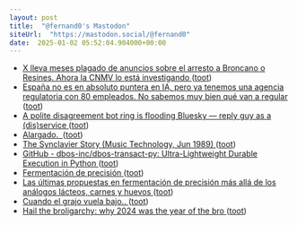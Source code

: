 ```yaml
---
layout: post
title:  "@fernand0's Mastodon"
siteUrl:  "https://mastodon.social/@fernand0"
date:  2025-01-02 05:52:04.904000+00:00
---
```

*  [X lleva meses plagado de anuncios sobre el arresto a Broncano o Resines. Ahora la CNMV lo está investigando ](https://www.xataka.com/legislacion-y-derechos/x-lleva-meses-plagado-anuncios-arresto-a-broncano-resines-ahora-cnmv-esta-investigand) ([toot](https://mastodon.social/@fernand0/113757200377523737))
*  [España no es en absoluto puntera en IA, pero ya tenemos una agencia regulatoria con 80 empleados. No sabemos muy bien qué van a regular ](https://www.xataka.com/legislacion-y-derechos/espana-no-absoluto-puntera-ia-tenemos-agencia-regulatoria-80-empleados-no-sabemos-muy-bien-que-van-a-regula) ([toot](https://mastodon.social/@fernand0/113756343373560186))
*  [A polite disagreement bot ring is flooding Bluesky — reply guy as a (dis)service ](https://pivot-to-ai.com/2024/12/07/a-polite-disagreement-bot-ring-is-flooding-bluesky-reply-guy-as-a-disservice) ([toot](https://mastodon.social/@fernand0/113754572378982474))
*  [Alargado.  ](https://avecesunafoto.wordpress.com/2025/01/01/alargado) ([toot](https://mastodon.social/@fernand0/113754571300027352))
*  [The Synclavier Story (Music Technology, Jun 1989) ](https://www.muzines.co.uk/articles/the-synclavier-story/9) ([toot](https://mastodon.social/@fernand0/113754349874774592))
*  [GitHub - dbos-inc/dbos-transact-py: Ultra-Lightweight Durable Execution in Python ](https://github.com/dbos-inc/dbos-transact-p) ([toot](https://mastodon.social/@fernand0/113754001299199238))
*  [Fermentación de precisión ](https://www.fermentaciondeprecision.com/precision-fermentatio) ([toot](https://mastodon.social/@fernand0/113753815470310820))
*  [Las últimas propuestas en fermentación de precisión más allá de los análogos lácteos, carnes y huevos ](https://navarracapital.es/las-ultimas-propuestas-en-fermentacion-de-precision-mas-alla-de-los-analogos-lacteos-carnes-y-huevos) ([toot](https://mastodon.social/@fernand0/113753184278252657))
*  [Cuando el grajo vuela bajo.. ](https://mastodon.social/@fernand0/113753074041712863) ([toot](https://mastodon.social/@fernand0/113753074041712863))
*  [Hail the broligarchy: why 2024 was the year of the bro ](https://www.theguardian.com/commentisfree/2024/dec/28/bro-culture-trum) ([toot](https://mastodon.social/@fernand0/113752813167175321))
